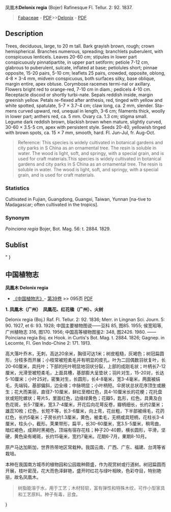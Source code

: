 凤凰木**Delonix regia** (Bojer) Rafinesque Fl. Tellur. 2: 92. 1837.

> [Fabaceae](http://www.iplant.cn/info/Fabaceae?t=foc) - [PDF](http://www.iplant.cn/foc/pdf/Fabaceae.pdf)>>[Delonix](http://www.iplant.cn/info/Delonix?t=foc) - [PDF](http://www.iplant.cn/foc/pdf/Delonix.pdf)

## Description

Trees, deciduous, large, to 20 m tall. Bark grayish brown, rough; crown hemispherical. Branches numerous, spreading; branchlets puberulent, with conspicuous lenticels. Leaves 20-60 cm; stipules in lower part conspicuously pinnatipartite, in upper part setiform; petiole 7-12 cm, glabrous to puberulent, sulcate, inflated at base; petiolules short; pinnae opposite, 15-20 pairs, 5-10 cm; leaflets 25 pairs, crowded, opposite, oblong, 4-8 × 3-4 mm, midvein conspicuous, both surfaces silky, base oblique, margin entire, apex obtuse. Corymbose racemes termi-nal or axillary. Flowers bright red to orange-red, 7-10 cm in diam.; pedicels 4-10 cm. Receptacle discoid or shortly turbi-nate. Sepals reddish inside, margin greenish yellow. Petals re-flexed after anthesis, red, tinged with yellow and white spotted, spatulate, 5-7 × 3.7-4 cm; claw long, ca. 2 mm, slender. Sta-mens curved upward, red, unequal in length, 3-6 cm; filaments thick, woolly in lower part; anthers red, ca. 5 mm. Ovary ca. 1.3 cm; stigma small. Legume dark reddish brown, blackish brown when mature, slightly curved, 30-60 × 3.5-5 cm, apex with persistent style. Seeds 20-40, yellowish tinged with brown spots, ca. 15 × 7 mm, smooth, hard. Fl. Jun-Jul, fr. Aug-Oct.

> Reference: 
> This species is widely cultivated in botanical gardens and city parks in S China as an ornamental tree. The resin is soluble in water. The wood is light, soft, and springy, with a special grain, and is used for craft materials.This species is widely cultivated in botanical gardens and city parks in S China as an ornamental tree. The resin is soluble in water. The wood is light, soft, and springy, with a special grain, and is used for craft materials.

### Statistics
Cultivated in Fujian, Guangdong, Guangxi, Taiwan, Yunnan [na-tive to Madagascar; often cultivated in the tropics].

### Synonym
*Poinciana regia* Bojer, Bot. Mag. 56: t. 2884. 1829.

## Sublist
"
}
## 中国植物志

**凤凰木 Delonix regia**

* [《中国植物志》](http://www.iplant.cn/frps)- [第39卷](http://www.iplant.cn/frps/vol/39) >> 095页 [PDF](http://www.iplant.cn/frps/pdf/39/095.PDF)

**1. 凤凰木（广州）　凤凰花、红花楹（广州）、火树**

Delonix regia (Boj.) Raf. Fl. Tellur. 2: 92. 1836; Merr. in Lingnan Sci. Journ. 5: 90. 1927, et 6: 93. 1928; 中国主要植物图说——豆科 85, 图85. 1955; 侯宽昭等, 广州植物志 316, 图170. 1956; 中国高等植物图鉴2: 348, 图2426. 1980. ——Poinciana regia Boj. ex Hook. in Curtis's Bot. Mag. t. 2884. 1826; Gagnep. in Lecomte, Fl. Gen Indo-Chine 2: 171. 1913.

高大落叶乔木，无刺，高达20余米，胸径可达1米；树皮粗糙，灰褐色；树冠扁圆形，分枝多而开展；小枝常被短柔毛并有明显的皮孔。叶为二回偶数羽状复叶，长20-60厘米，具托叶；下部的托叶明显地羽状分裂，上部的成刚毛状；叶柄长7-12厘米，光滑至被短柔毛，上面具槽，基部膨大呈垫状；羽片对生，15-20对，长达5-10厘米；小叶25对，密集对生，长圆形，长4-8毫米，宽3-4毫米，两面被绢毛，先端钝，基部偏斜，边全缘；中脉明显；小叶柄短。伞房状总状花序顶生或腋生；花大而美丽，直径7-10厘米，鲜红至橙红色，具4-10厘米长的花梗；花托盘状或短陀螺状；萼片5，里面红色，边缘绿黄色；花瓣5，匙形，红色，具黄及白色花斑，长5-7厘米，宽3.7-4厘米，开花后向花萼反卷，瓣柄细长，长约2厘米；雄蕊10枚；红色，长短不等，长3-6厘米，向上弯，花丝粗，下半部被绵毛，花药红色，长约5毫米；子房长约1.3厘米，黄色，被柔毛，无柄或具短柄，花柱长3-4厘米，柱头小，截形。荚果带形，扁平，长30-60厘米，宽3.5-5厘米，稍弯曲，暗红褐色，成熟时黑褐色，顶端有宿存花柱；种子20-40颗，横长圆形，平滑，坚硬，黄色染有褐斑，长约15毫米，宽约7毫米。花期6-7月，果期8-10月。

原产马达加斯加，世界热带地区常栽种。我国云南、广西、广东、福建、台湾等省栽培。

本种在我国南方城市的植物园和公园栽种颇盛，作为观赏树或行道树。树冠扁圆而开展，枝叶密茂，花大而色泽鲜艳，盛开时红花与绿叶相映，色彩夺目，特别艳丽，故名凤凰木。

> 树脂能溶于水，用于工艺；木材轻软，富有弹性和特殊木纹，可作小型家具和工艺原料。种子有毒，忌食。

}